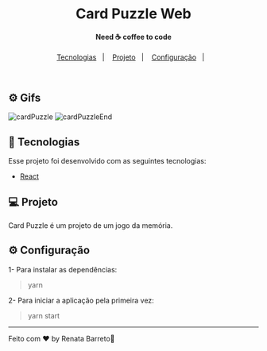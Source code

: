 <h1 align="center">
    Card Puzzle Web
</h1>

<h4 align="center">
  Need ☕ coffee to code
</h4>

<p align="center">
  <a href="#rocket-tecnologias">Tecnologias</a>&nbsp;&nbsp;&nbsp;|&nbsp;&nbsp;&nbsp;
  <a href="#-projeto">Projeto</a>&nbsp;&nbsp;&nbsp;|&nbsp;&nbsp;&nbsp;
  <a href="#-configuração">Configuração</a>&nbsp;&nbsp;&nbsp;|&nbsp;&nbsp;&nbsp;
</p>

<br>

## ⚙ Gifs

![cardPuzzle](https://user-images.githubusercontent.com/8698179/72605537-e1e17600-3914-11ea-8bc0-330f92adb202.gif)
![cardPuzzleEnd](https://user-images.githubusercontent.com/8698179/72605541-e4dc6680-3914-11ea-9ed1-133746580fc3.gif)

## :rocket: Tecnologias

Esse projeto foi desenvolvido com as seguintes tecnologias:

- [React](https://reactjs.org)

## 💻 Projeto

Card Puzzle é um projeto de um jogo da memória.

## ⚙ Configuração

1- Para instalar as dependências:
> yarn

2- Para iniciar a aplicação pela primeira vez:

> yarn start

---

Feito com ♥ by Renata Barreto:wave:
